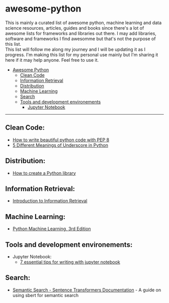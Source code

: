 # awesome-python

This is mainly a curated list of awesome python, machine learning and data science resources, articles, guides and books since there's a lot of awesome lists for frameworks and libraries out there. I may add libraries, software and frameworks I find awesomme but that's not the purpose of this list.  
This list will follow me along my journey and I will be updating it as I progress. I'm making this list for my personal use mainly but I'm sharing it here if it may help anyone. Feel free to use it.
- [Awesome Python](#awesome-python)  
  - [Clean Code](#clean-Code)
  - [Information Retrieval](#Information-Retrieval)
  - [Distribution](#Distribution)
  - [Machine Learning](#Machine-Learning)
  - [Search](#Search)
  - [Tools and development environements](#Tools-and-development-environements)
    -  [Jupyter Notebook](#Jupyter-Notebook)
---
## Clean Code:
- [How to write beautiful python code with PEP 8](https://realpython.com/python-pep8/)  
- [5 Different Meanings of Underscore in Python](https://towardsdatascience.com/5-different-meanings-of-underscore-in-python-3fafa6cd0379)
## Distribution:
- [How to create a Python library](https://medium.com/analytics-vidhya/how-to-create-a-python-library-7d5aea80cc3f)
## Information Retrieval:
- [Introduction to Information Retrieval](https://nlp.stanford.edu/IR-book/information-retrieval-book.html)
## Machine Learning:
- [Python Machine Learning, 3rd Edition](https://sebastianraschka.com/books/#python-machine-learning-3rd-edition)
## Tools and development environements: 
- Jupyter Notebook:
   - [7 essential tips for writing with jupyter notebook](https://towardsdatascience.com/7-essential-tips-for-writing-with-jupyter-notebook-60972a1a8901)
## Search:
- [Semantic Search - Sentence Transformers Documentation](https://www.sbert.net/examples/applications/semantic-search/README.html) - A guide on using sbert for semantic search
